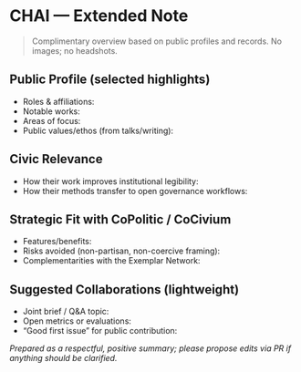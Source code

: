 # CHAI — Extended Note

> Complimentary overview based on public profiles and records. No images; no headshots.

## Public Profile (selected highlights)
- Roles & affiliations:
- Notable works:
- Areas of focus:
- Public values/ethos (from talks/writing):

## Civic Relevance
- How their work improves institutional legibility:
- How their methods transfer to open governance workflows:

## Strategic Fit with CoPolitic / CoCivium
- Features/benefits:
- Risks avoided (non-partisan, non-coercive framing):
- Complementarities with the Exemplar Network:

## Suggested Collaborations (lightweight)
- Joint brief / Q&A topic:
- Open metrics or evaluations:
- “Good first issue” for public contribution:

*Prepared as a respectful, positive summary; please propose edits via PR if anything should be clarified.*
